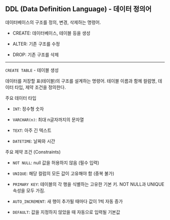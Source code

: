 ## DDL (Data Definition Language) - 데이터 정의어

데이터베이스의 구조를 정의, 변경, 삭제하는 명령어.

* CREATE: 데이터베이스, 테이블 등을 생성

* ALTER: 기존 구조를 수정

* DROP: 기존 구조를 삭제

---

`CREATE TABLE` - 테이블 생성

데이터를 저장할 표(테이블)의 구조를 설계하는 명령어. 테이블 이름과 함께 컬럼명, 데이터 타입, 제약 조건을 정의한다.

주요 데이터 타입

* `INT`: 정수형 숫자

* `VARCHAR(n)`: 최대 n글자까지의 문자열

* `TEXT`: 아주 긴 텍스트

* `DATETIME`: 날짜와 시간

주요 제약 조건 (Constraints)

* `NOT NULL`: null 값을 허용하지 않음 (필수 입력)

* `UNIQUE`: 해당 컬럼의 모든 값이 고유해야 함 (중복 불가)

* `PRIMARY KEY`: 테이블의 각 행을 식별하는 고유한 기본 키. NOT NULL과 UNIQUE 속성을 모두 가짐.

* `AUTO_INCREMENT`: 새 행이 추가될 때마다 값이 1씩 자동 증가

* `DEFAULT`: 값을 지정하지 않았을 때 자동으로 입력될 기본값